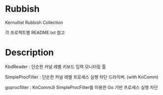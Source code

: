 # Rubbish

Kernullist Rubbish Collection

각 프로젝트별 README.txt 참고

# Description

KbdReader : 단순한 커널 레벨 키보드 입력 모니터링 툴

SimpleProcFilter : 단순한 커널 레벨 프로세스 실행 차단 드라이버. (with KnComm)

goprocfilter : KnComm과 SimpleProcFilter를 이용한 Go 기반 프로세스 실행 차단

